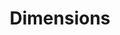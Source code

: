 ---
bigquery: https://console.cloud.google.com/bigquery?p=covid-19-dimensions-ai&page=table&d=data&t=publications
contributors: Digital Science, https://www.digital-science.com/
cost: Free for personal, non-commercial use.
description: Dimensions contains more than 100 million publications, ranging from
  articles published in scholarly journals, books and book chapters, to preprints
  and conference proceedings. All publications are contextualized with linked data
  sets, funding, publications, patents, clinical trials, and policy documents. You
  can also view associated categories, funders, institutions, and researcher profiles.
documentation: https://docs.dimensions.ai/bigquery/index.html
last_edit: 04/05/2022, 08:46:17
location: https://www.dimensions.ai/products/free/
maintained_by: Digital Science, https://www.digital-science.com/
schema_fields:
- types
- journal_lists
- associated_publication_pmid
- date_imported_gbq
- publisher
- pmid
- resulting_publication_ids
- assignee_orgs
- altmetrics
- book_series_title
- clinical_trial_ids
- category_icrp_cso
- relationships
- arxiv_id
- active_years
- date_inserted
- source_id
- associated_publication_id
- research_org_cities
- funder_org_state_codes
- links
- inventor_names
- citations_count
- organisation_details
- interventions
- original_title
- conditions
- embargo_date
- pmcid
- granted_year
- category_hra
- researcher_ids
- current_assignee_orgs
- publication_year
- date
- open_access_categories_v2
- funding_nzd
- funder_org_cities
- date_print
- repository_url
- associated_publication_arxiv_id
- research_orgs
- parent_id
- date_normal
- funder_org
- date_online
- funder_org_acronyms
- start_date
- abstract
- date_modified
- acronyms
- repository_id
- repository_name
- concepts
- established
- eisbn
- funder_orgs
- ipcr
- id
- filing_date
- email_address
- citation_string
- cited_by_ids
- foa_number
- type
- current_assignee
- expiration_date
- journal
- aliases
- conference
- research_org_country_names
- registry
- isbn
- phase
- kind
- family_count
- legal_events
- issue
- expiration_year
- funding_chf
- funder_countries
- funding_gbp
- jurisdiction
- priority_date
- research_org_countries
- original_assignee
- description
- research_org_state_names
- categories
- funding_aud
- associated_grant_ids
- family_id
- acknowledgements
- category_bra
- metrics
- start_year
- subtitles
- investigators
- acronym
- funding_usd
- book_title
- brief_title
- resulting_publication_doi
- status
- language
- volume
- address
- assignee_countries
- category_hrcs_rac
- editors
- supporting_grant_ids
- wikipedia_url
- priority_year
- doi
- created_date
- publication_date
- funding_amount
- funding_details
- category_icrp_ct
- category_hrcs_hc
- category_sdg
- pages
- funding_currency
- research_org_city_names
- family_members_ids
- title
- associated_publication_doi
- mesh_headings
- filing_year
- funding_cny
- linkout
- filing_status
- original_abstract
- research_org_state_codes
- authors
- funding_jpy
- application_number
- mesh_terms
- current_assignee_countries
- gender
- end_year
- original_assignee_orgs
- publication_ids
- cpc
- funding_eur
- name
- category_for
- funding_cad
- category_uoa
- legal_status
- labels
- category_rcdc
- patent_ids
- citations
- original_assignee_countries
- funder_org_countries
- year
- granted_date
- proceedings_title
- external_ids
- open_access_categories
- grant_number
- reference_ids
- end_date
- license
shortname: dimensions
tags:
- scholarly literature
- patents
- funding
- clinical trials
- academic profiles
terms_of_use: 'Use of both the Dimensions COVID-19 dataset and full Dimensions dataset
  are subject to the Dimensions Terms of use: https://www.dimensions.ai/policies-terms-legal '
title: Dimensions
uuid: dcff88bd-fe6b-4fdb-8159-809bf9d7bc1c
---